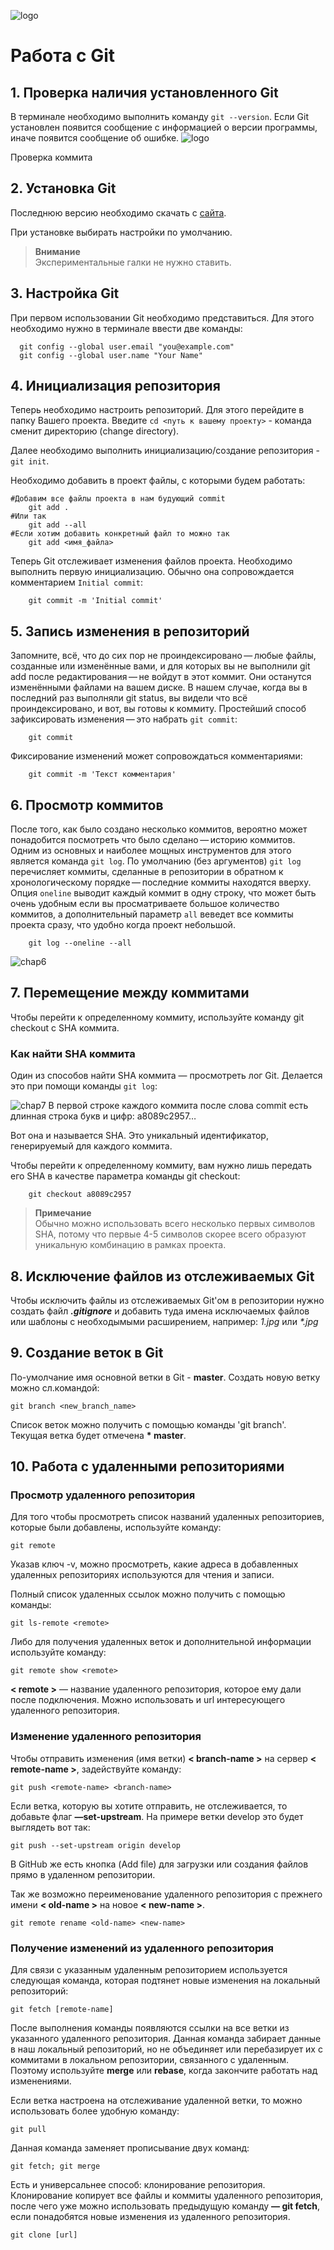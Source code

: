 ![logo](GitCat.jpg)
# Работа с Git

## 1. Проверка наличия установленного Git
В терминале необходимо выполнить команду `git --version`.
Если Git установлен появится сообщение с информацией о версии программы, иначе появится сообщение об ошибке.
![logo](Instr1.jpg)

Проверка коммита

## 2. Установка Git
Последнюю версию необходимо скачать с [сайта](https://git-scm.com/downloads).

При установке выбирать настройки по умолчанию.

> **Внимание**<br>
Экспериментальные галки не нужно ставить.

## 3. Настройка Git
При первом использовании Git необходимо представиться. Для этого необходимо нужно в терминале ввести две команды:
```
  git config --global user.email "you@example.com"
  git config --global user.name "Your Name"
```
## 4. Инициализация репозитория
Теперь необходимо настроить репозиторий. Для этого перейдите в папку Вашего проекта. Введите `cd <путь к вашему проекту>` - команда сменит директорию (change directory).

Далее необходимо выполнить инициализацию/создание репозитория - `git init`.

Необходимо добавить в проект файлы, с которыми будем работать:
```
#Добавим все файлы проекта в нам будующий commit
    git add .
#Или так
    git add --all
#Если хотим добавить конкретный файл то можно так
    git add <имя_файла> 
```

Теперь Git отслеживает изменения файлов проекта. Необходимо выполнить первую инициализацию. Обычно она сопровождается комментарием `Initial commit`:

```
    git commit -m 'Initial commit'
```

## 5. Запись изменения в репозиторий
Запомните, всё, что до сих пор не проиндексировано — любые файлы, созданные или изменённые вами, и для которых вы не выполнили git add после редактирования — не войдут в этот коммит. Они останутся изменёнными файлами на вашем диске. В нашем случае, когда вы в последний раз выполняли git status, вы видели что всё проиндексировано, и вот, вы готовы к коммиту. 
Простейший способ зафиксировать изменения — это набрать `git commit`:
```
    git commit
```
Фиксирование изменений может сопровождаться комментариями:
```
    git commit -m 'Текст комментария'
```

## 6. Просмотр коммитов
После того, как было создано несколько коммитов, вероятно может понадобится посмотреть что было сделано — историю коммитов. Одним из основных и наиболее мощных инструментов для этого является команда `git log`.
По умолчанию (без аргументов) `git log` перечисляет коммиты, сделанные в репозитории в обратном к хронологическому порядке — последние коммиты находятся вверху.
Опция `oneline` выводит каждый коммит в одну строку, что может быть очень удобным если вы просматриваете большое количество коммитов, а дополнительный параметр `all` веведет все коммиты проекта сразу, что удобно когда проект небольшой. 
```
    git log --oneline --all
```
![chap6](Instr6.jpg)

## 7. Перемещение между коммитами
Чтобы перейти к определенному коммиту, используйте  команду git checkout c SHA коммита.

### Как найти SHA коммита
Один из способов найти SHA коммита — просмотреть лог Git. Делается это при помощи команды `git log`:

![chap7](Instr7.jpg)
В первой строке каждого коммита после слова commit есть длинная строка букв и цифр: a8089c2957…

Вот она и называется SHA. Это уникальный идентификатор, генерируемый для каждого коммита.

Чтобы перейти к определенному коммиту, вам нужно лишь передать его SHA в качестве параметра команды git checkout:
```
    git checkout a8089c2957
```
> **Примечание**<br>
 Обычно можно использовать всего несколько первых символов SHA, потому что первые 4-5 символов скорее всего образуют уникальную комбинацию в рамках проекта.

## 8. Исключение файлов из отслеживаемых Git
Чтобы исключить файлы из отслеживаемых Git'ом в репозитории нужно создать файл *__.gitignore__* и добавить туда имена исключаемых файлов или шаблоны с необходымыми расширением, например: *1.jpg* или _\*.jpg_ 

## 9. Создание веток в Git
По-умолчание имя основной ветки в Git - **master**.
Cоздать новую ветку можно сл.командой:
```
git branch <new_branch_name>
```
Список веток можно получить с помощью команды 'git branch'.
Текущая ветка будет отмечена **\* master**.

## 10. Работа с удаленными репозиториями

### Просмотр удаленного репозитория
Для того чтобы просмотреть список названий удаленных репозиториев, которые были добавлены, используйте команду:
```
git remote
```
Указав ключ -v, можно просмотреть, какие адреса в добавленных удаленных репозиториях используются для чтения и записи.

Полный список удаленных ссылок можно получить с помощью команды:

```
git ls-remote <remote> 
```
Либо для получения удаленных веток и дополнительной информации используйте команду:

```
git remote show <remote> 
```
__< remote >__ — название удаленного репозитория, которое ему дали после подключения. Можно использовать и url интересующего удаленного репозитория.

### Изменение удаленного репозитория
Чтобы отправить изменения (имя ветки) __< branch-name  >__ на сервер __< remote-name >__, задействуйте команду:
```
git push <remote-name> <branch-name>
```
Если ветка, которую вы хотите отправить, не отслеживается, то добавьте флаг __—set-upstream__. На примере ветки develop это будет выглядеть вот так:
```
git push --set-upstream origin develop
```
В GitHub же есть кнопка (Add file) для загрузки или создания файлов прямо в удаленном репозитории.

Так же возможно переименование удаленного репозитория с прежнего имени __< old-name >__ на новое __< new-name >__.
```
git remote rename <old-name> <new-name>
```
### Получение изменений из удаленного репозитория
Для связи с указанным удаленным репозиторием используется следующая команда, которая подтянет новые изменения на локальный репозиторий:
```
git fetch [remote-name]
```

После выполнения команды появляются ссылки на все ветки из указанного удаленного репозитория. Данная команда забирает данные в наш локальный репозиторий, но не объединяет или перебазирует их с коммитами в локальном репозитории, связанного с удаленным. Поэтому используйте **merge** или **rebase**, когда закончите работать над изменениями.

Если ветка настроена на отслеживание удаленной ветки, то можно использовать более удобную команду:

```
git pull 
```
Данная команда заменяет прописывание двух команд:
```
git fetch; git merge
```

Есть и универсальнее способ: клонирование репозитория. Клонирование копирует все файлы и коммиты удаленного репозитория, после чего уже можно использовать предыдущую команду **— git fetch**, если понадобятся новые изменения из удаленного репозитория.
```
git clone [url]
```
